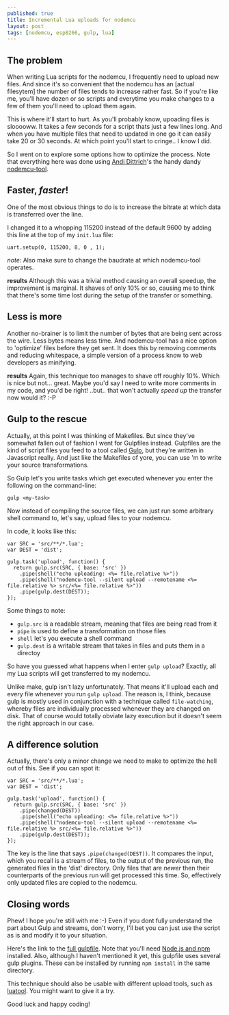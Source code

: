 ```yaml
---
published: true
title: Incremental Lua uploads for nodemcu
layout: post
tags: [nodemcu, esp8266, gulp, lua]
---
```

## The problem

When writing Lua scripts for the nodemcu, I frequently need to upload new files. And since it's so convenient that the nodemcu has an [actual filesytem] the number of files tends to increase rather fast. So if you're like me, you'll have dozen or so scripts and everytime you make changes to a few of them you'll need to upload them again.

This is where it'll start to hurt. As you'll probably know, upoading files is slooooww. It takes a few seconds for a script thats just a few lines long. And when you have multiple files that need to updated in one go it can easily take 20 or 30 seconds. At which point you'll start to cringe.. I know I did.

So I went on to explore some options how to optimize the process. Note that everything here was done using [Andi Dittrich](https://github.com/AndiDittrich)'s the handy dandy [nodemcu-tool](https://www.npmjs.com/package/nodemcu-tool).

## Faster, *faster*!
One of the most obvious things to do is to increase the bitrate at which data is transferred over the line.

I changed it to a whopping 115200 instead of the default 9600 by adding this line at the top of my `init.lua` file:

`uart.setup(0, 115200, 8, 0 , 1);`

*note:* Also make sure to change the baudrate at which nodemcu-tool operates. 

**results** Although this was a trivial method causing an overall speedup, the improvement is marginal. It shaves of only 10% or so, causing me to think that there's some time lost during the setup of the transfer or something.

## Less is more
Another no-brainer is to limit the number of bytes that are being sent across the wire. Less bytes means less time. And nodemcu-tool has a nice option to 'optimize' files before they get sent. It does this by removing comments and reducing whitespace, a simple version of a process know to web developers as minifying.

**results** 
Again, this technique too manages to shave off roughly 10%. Which is nice but not... great. Maybe you'd say I need to write more comments in my code, and you'd be right! ..but.. that won't actually *speed up* the transfer now would it? :-P

## Gulp to the rescue

Actually, at this point I was thinking of Makefiles. But since they've somewhat fallen out of fashion I went for Gulpfiles instead. Gulpfiles are the kind of script files you feed to a tool called [Gulp](http://gulpjs.com/), but they're written in Javascript really. And just like the Makefiles of yore, you can use 'm to write your source transformations.

So Gulp let's you write tasks which get executed whenever you enter the following on the command-line:

`gulp <my-task>`

Now instead of compiling the source files, we can just run some arbitrary shell command to, let's say, upload files to your nodemcu.

In code, it looks like this:

```
var SRC = 'src/**/*.lua';
var DEST = 'dist';

gulp.task('upload', function() {
  return gulp.src(SRC, { base: 'src' })
    .pipe(shell("echo uploading: <%= file.relative %>"))
    .pipe(shell("nodemcu-tool --silent upload --remotename <%= file.relative %> src/<%= file.relative %>"))
    .pipe(gulp.dest(DEST));
});
```

Some things to note:

* `gulp.src` is a readable stream, meaning that files are being read from it
* `pipe` is used to define a transformation on those files
* `shell` let's you execute a shell command 
* `gulp.dest` is a writable stream that takes in files and puts them in a directoy

So have you guessed what happens when I enter `gulp upload`? Exactly, all my Lua scripts will get transferred to my nodemcu. 

Unlike make, gulp isn't lazy unfortunately. That means it'll upload each and every file whenever you run `gulp upload`. The reason is, I think, because gulp is mostly used in conjunction with a technique called `file-watching`, whereby files are individually processed whenever they are changed on disk. That of course would totally obviate lazy execution but it doesn't seem the right approach in our case.

## A difference solution

Actually, there's only a minor change we need to make to optimize the hell out of this. See if you can spot it:

```
var SRC = 'src/**/*.lua';
var DEST = 'dist';

gulp.task('upload', function() {
  return gulp.src(SRC, { base: 'src' })
	.pipe(changed(DEST))
    .pipe(shell("echo uploading: <%= file.relative %>"))
    .pipe(shell("nodemcu-tool --silent upload --remotename <%= file.relative %> src/<%= file.relative %>"))
    .pipe(gulp.dest(DEST));
});
```

The key is the line that says `.pipe(changed(DEST))`. It compares the input, which you recall is a stream of files, to the output of the previous run, the generated files in the 'dist' directory. Only files that are *newer* then their counterparts of the previous run will get processed this time. So, effectively only updated files are copied to the nodemcu. 

## Closing words
Phew! I hope you're still with me :-) Even if you dont fully understand the part about Gulp and streams, don't worry, I'll bet you can just use the script as is and modify it to your situation. 

Here's the link to the [full gulpfile](https://gist.github.com/remcoder/408c1979055810d29e3fbd622c51500a). Note that you'll need [Node.js and npm](https://nodejs.org) installed. Also, although I haven't mentioned it yet, this gulpfile uses several gulp plugins. These can be installed by running `npm install` in the same directory.

This technique should also be usable with different upload tools, such as [luatool](https://github.com/4refr0nt/luatool). You might want to give it a try.

Good luck and happy coding!